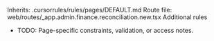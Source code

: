 Inherits: .cursorrules/rules/pages/DEFAULT.md
Route file: web/routes/_app.admin.finance.reconciliation.new.tsx
Additional rules
- TODO: Page-specific constraints, validation, or access notes.
